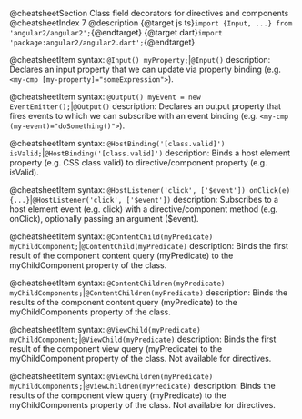 @cheatsheetSection
Class field decorators for directives and components
@cheatsheetIndex 7
@description
{@target js ts}`import {Input, ...} from 'angular2/angular2';`{@endtarget}
{@target dart}`import 'package:angular2/angular2.dart';`{@endtarget}

@cheatsheetItem
syntax:
`@Input() myProperty;`|`@Input()`
description:
Declares an input property that we can update via property binding (e.g.
`<my-cmp [my-property]="someExpression">`).


@cheatsheetItem
syntax:
`@Output() myEvent = new EventEmitter();`|`@Output()`
description:
Declares an output property that fires events to which we can subscribe with an event binding (e.g. `<my-cmp (my-event)="doSomething()">`).


@cheatsheetItem
syntax:
`@HostBinding('[class.valid]') isValid;`|`@HostBinding('[class.valid]')`
description:
Binds a host element property (e.g. CSS class valid) to directive/component property (e.g. isValid).



@cheatsheetItem
syntax:
`@HostListener('click', ['$event']) onClick(e) {...}`|`@HostListener('click', ['$event'])`
description:
Subscribes to a host element event (e.g. click) with a directive/component method (e.g. onClick), optionally passing an argument ($event).


@cheatsheetItem
syntax:
`@ContentChild(myPredicate) myChildComponent;`|`@ContentChild(myPredicate)`
description:
Binds the first result of the component content query (myPredicate) to the myChildComponent property of the class.


@cheatsheetItem
syntax:
`@ContentChildren(myPredicate) myChildComponents;`|`@ContentChildren(myPredicate)`
description:
Binds the results of the component content query (myPredicate) to the myChildComponents property of the class.


@cheatsheetItem
syntax:
`@ViewChild(myPredicate) myChildComponent;`|`@ViewChild(myPredicate)`
description:
Binds the first result of the component view query (myPredicate) to the myChildComponent property of the class. Not available for directives.


@cheatsheetItem
syntax:
`@ViewChildren(myPredicate) myChildComponents;`|`@ViewChildren(myPredicate)`
description:
Binds the results of the component view query (myPredicate) to the myChildComponents property of the class. Not available for directives.
